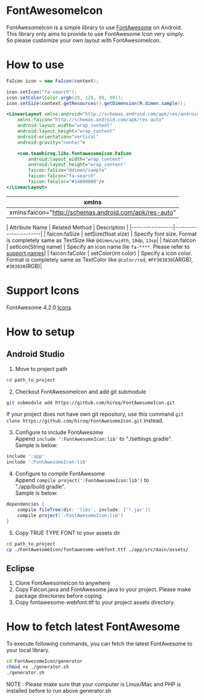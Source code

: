 # FontAwesomeIcon

FontAwesomeIcon is a simple library to use [FontAwesome](http://fontawesome.io) on Android.  
This library only aims to provide to use FontAwesome Icon very simply.  
So please customize your own layout with FontAwesomeIcon.  

# How to use
```java
FaIcon icon = new FaIcon(context);

icon.setIcon("fa-search");
icon.setColor(Color.argb(20, 128, 00, 00));
icon.setSize(context.getResources().getDimension(R.dimen.sample));
```

```xml
<LinearLayout xmlns:android="http://schemas.android.com/apk/res/android"
    xmlns:faicon="http://schemas.android.com/apk/res-auto"
    android:layout_width="wrap_content"
    android:layout_height="wrap_content"
    android:orientation="vertical"
    android:gravity="center">

    <com.teamhiroq.libs.fontawesomeicon.FaIcon
        android:layout_width="wrap_content"
        android:layout_height="wrap_content"
        faicon:faSize="@dimen/sample"
        faicon:faIcon="fa-search"
        faicon:faColor="#14800000"/>
</LinearLayout>
```

|xmlns|
|-----|
|xmlns:faicon="http://schemas.android.com/apk/res-auto"|

| Attribute Name  | Related Method        | Description |
|-----------------|-----------------------|
| faicon:faSize   | setSize(float size)   | Specify font size. Format is completely same as TextSize like `@dimen/width`, `10dp`, `13sp`|
| faicon:faIcon   | setIcon(String name)  | Specify an icon name lile `fa-****`. Please refer to [support names](http://fontawesome.io/icons/)|
| faicon:faColor  | setColor(int color)   | Specify a icon color. Format is completely same as TextColor like `@color/red`, `#FF303030`(ARGB), `#303030`(RGB)|



# Support Icons
FontAwesome 4.2.0 [Icons](http://fontawesome.io/icons/)

# How to setup
## Android Studio
1. Move to project path  
```bash
cd path_to_project
```

2. Checkout FontAwesomeIcon and add git submodule  
```bash
git submodule add https://github.com/hiroq/FontAwesomeIcon.git
```
If your project does not have own git repository, use this command `git clone https://github.com/hiroq/FontAwesomeIcon.git` instead.

3. Configure to include FontAwesome  
Append `include ':FontAwesomeIcon:lib'` to "./settings.gradle".  
Sample is below:  
```./settings.gradle
include ':app'
include ':FontAwesomeIcon:lib'
```

4. Configure to compile FontAwesome  
Append `compile project(':FontAwesomeIcon:lib')` to "./app/build.gradle".  
Sample is below:  
```./app/build.gradle
dependencies {
    compile fileTree(dir: 'libs', include: ['*.jar'])
    compile project(':FontAwesomeIcon:lib')
}
```

5. Copy TRUE TYPE FONT to your assets dir  
```bash
cd path_to_project
cp ./FontAwesomeIcon/fontawesome-webfont.ttf ./app/src/main/assets/
```

## Eclipse
1. Clone FontAwesomeIcon to anywhere
2. Copy FaIcon.java and FontAwesome.java to your project. Please make package directories before coping.
3. Copy fontawesome-webfont.ttf to your project assets directory.

# How to fetch latest FontAwesome
To execute following commands, you can fetch the latest FontAwesome to your local library.

```bash
cd FontAwesomeIcon/generator
chmod +x ./generator.sh
./generator.sh
```

NOTE : Please make sure that your computer is Linux/Mac and PHP is installed before to run above generator.sh
